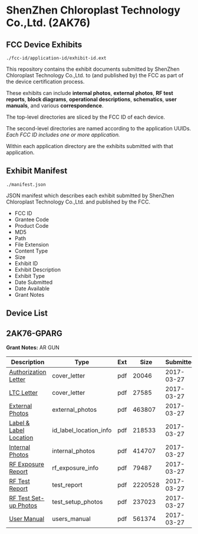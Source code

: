 # ShenZhen Chloroplast Technology Co.,Ltd. (2AK76)
## FCC Device Exhibits

```
./fcc-id/application-id/exhibit-id.ext
```

This repository contains the exhibit documents submitted by ShenZhen Chloroplast Technology Co.,Ltd. to (and published by) the FCC as part of the device certification process.

These exhibits can include **internal photos**, **external photos**, **RF test reports**, **block diagrams**, **operational descriptions**, **schematics**, **user manuals**, and various **correspondence**.

The top-level directories are sliced by the FCC ID of each device.

The second-level directories are named according to the application UUIDs. *Each FCC ID includes one or more application.*

Within each application directory are the exhibits submitted with that application. 

## Exhibit Manifest

```
./manifest.json
```

JSON manifest which describes each exhibit submitted by ShenZhen Chloroplast Technology Co.,Ltd. and published by the FCC.

- FCC ID
- Grantee Code
- Product Code
- MD5
- Path
- File Extension
- Content Type
- Size
- Exhibit ID
- Exhibit Description
- Exhibit Type
- Date Submitted
- Date Available
- Grant Notes

## Device List
## 2AK76-GPARG
**Grant Notes:** AR GUN

| Description | Type | Ext | Size | Submitted | Available |
| ----------- | ---- | --- | ---- | --------- | --------- |
| [Authorization Letter](2AK76-GPARG/6b1db6fecc5d4170ec04c2a2de53fdf9/3333013.pdf) | cover_letter | pdf | 20046 | 2017-03-27 | 2017-03-27 |
| [LTC Letter](2AK76-GPARG/6b1db6fecc5d4170ec04c2a2de53fdf9/3333014.pdf) | cover_letter | pdf | 27585 | 2017-03-27 | 2017-03-27 |
| [External Photos](2AK76-GPARG/6b1db6fecc5d4170ec04c2a2de53fdf9/3333015.pdf) | external_photos | pdf | 463807 | 2017-03-27 | 2017-03-27 |
| [Label & Label Location](2AK76-GPARG/6b1db6fecc5d4170ec04c2a2de53fdf9/3333016.pdf) | id_label_location_info | pdf | 218533 | 2017-03-27 | 2017-03-27 |
| [Internal Photos](2AK76-GPARG/6b1db6fecc5d4170ec04c2a2de53fdf9/3333017.pdf) | internal_photos | pdf | 414707 | 2017-03-27 | 2017-03-27 |
| [RF Exposure Report](2AK76-GPARG/6b1db6fecc5d4170ec04c2a2de53fdf9/3333019.pdf) | rf_exposure_info | pdf | 79487 | 2017-03-27 | 2017-03-27 |
| [RF Test Report](2AK76-GPARG/6b1db6fecc5d4170ec04c2a2de53fdf9/3333021.pdf) | test_report | pdf | 2220528 | 2017-03-27 | 2017-03-27 |
| [RF Test Set-up Photos](2AK76-GPARG/6b1db6fecc5d4170ec04c2a2de53fdf9/3333022.pdf) | test_setup_photos | pdf | 237023 | 2017-03-27 | 2017-03-27 |
| [User Manual](2AK76-GPARG/6b1db6fecc5d4170ec04c2a2de53fdf9/3333023.pdf) | users_manual | pdf | 561374 | 2017-03-27 | 2017-03-27 |
